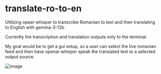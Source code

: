 # translate-ro-to-en
Utilizing opeai-whisper to transcribe Romanian to text and then translating to English with gemma-3-12b

Currently the transcription and translation outputs only to the terminal. 

My goal would be to get a gui setup, so a user can select the live romanian feed and then have openai-whisper speak the translated text to a selected output source.

![image](https://github.com/user-attachments/assets/3a37e1db-667d-4b9b-94c1-74faa7ecb063)


